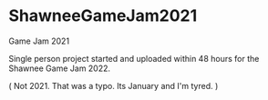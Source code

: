 # ShawneeGameJam2021
Game Jam 2021

Single person project started and uploaded within 48 hours for the Shawnee Game Jam 2022.

( Not 2021. That was a typo. Its January and I'm tyred. )
